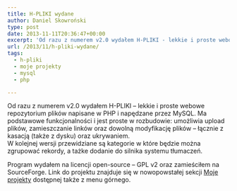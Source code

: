 ```yaml
---
title: H-PLIKI wydane
author: Daniel Skowroński
type: post
date: 2013-11-11T20:36:47+00:00
excerpt: 'Od razu z numerem v2.0 wydałem H-PLIKI - lekkie i proste webowe repozytorium plików napisane w PHP i napędzane przez MySQL. Ma podstawowe funkcjonalności i jest proste w rozbudowie: umożliwia upload plików, zamieszczanie linków oraz dowolną modyfikację plików - łącznie z kasacją (także z dysku) oraz ukrywaniem.'
url: /2013/11/h-pliki-wydane/
tags:
  - h-pliki
  - moje projekty
  - mysql
  - php

---
```

Od razu z numerem v2.0 wydałem H-PLIKI &#8211; lekkie i proste webowe repozytorium plików napisane w PHP i napędzane przez MySQL. Ma podstawowe funkcjonalności i jest proste w rozbudowie: umożliwia upload plików, zamieszczanie linków oraz dowolną modyfikację plików &#8211; łącznie z kasacją (także z dysku) oraz ukrywaniem.  
W kolejnej wersji przewidziane są kategorie w które będzie można zgrupować rekordy, a tażke dodanie do silnika systemu tłumaczeń.

Program wydałem na licencji open-source &#8211; GPL v2 oraz zamieściłem na SourceForge. Link do projektu znajduje się w nowopowstałej sekcji [Moje projekty][1] dostępnej także z menu górnego.

 [1]: http://blog.dsinf.net/projekty